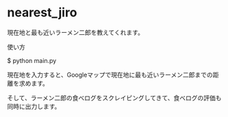 # nearest_jiro
現在地と最も近いラーメン二郎を教えてくれます。

使い方

$ python main.py

現在地を入力すると、Googleマップで現在地に最も近いラーメン二郎までの距離を求めます。

そして、ラーメン二郎の食べログをスクレイピングしてきて、食べログの評価も同時に出力します。
